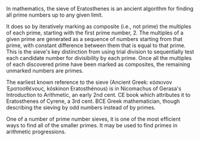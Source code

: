 In mathematics, the sieve of Eratosthenes is an ancient algorithm for finding all prime numbers up to any given limit.

It does so by iteratively marking as composite (i.e., not prime) the multiples of each prime, starting with the first prime number, 
2. The multiples of a given prime are generated as a sequence of numbers starting from that prime, with constant difference between them that is equal to that prime.
This is the sieve's key distinction from using trial division to sequentially test each candidate number for divisibility by each prime. 
Once all the multiples of each discovered prime have been marked as composites, the remaining unmarked numbers are primes.

The earliest known reference to the sieve (Ancient Greek: κόσκινον Ἐρατοσθένους, kóskinon Eratosthénous) is in Nicomachus of Gerasa's Introduction to Arithmetic, an early 2nd cent. 
CE book which attributes it to Eratosthenes of Cyrene, a 3rd cent. BCE Greek mathematician, though describing the sieving by odd numbers instead of by primes.

One of a number of prime number sieves, it is one of the most efficient ways to find all of the smaller primes. It may be used to find primes in arithmetic progressions.
